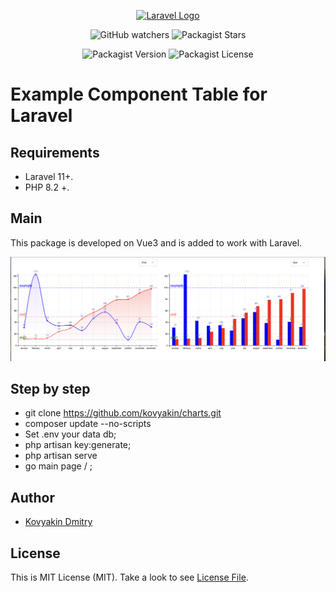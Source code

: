 

<p align="center"><a href="https://laravel.com" target="_blank"><img src="https://raw.githubusercontent.com/laravel/art/master/logo-lockup/5%20SVG/2%20CMYK/1%20Full%20Color/laravel-logolockup-cmyk-red.svg" width="400" alt="Laravel Logo"></a></p>

<p align="center">

<div style="text-align: center;">

![GitHub watchers](https://img.shields.io/github/watchers/kovyakin/components)
![Packagist Stars](https://img.shields.io/packagist/stars/kovyakin/components)

![Packagist Version](https://img.shields.io/packagist/v/kovyakin/components)
![Packagist License](https://img.shields.io/packagist/l/kovyakin/components)

</div>

# Example Component Table for Laravel

## Requirements
- Laravel 11+.
- PHP 8.2 +.

## Main
This package is developed on Vue3
and is added to work with Laravel.


<img src="https://github.com/kovyakin/components/blob/master/src/docs/images_charts/1.png" alt="image">

## Step by step
- git clone https://github.com/kovyakin/charts.git
- composer update --no-scripts 
- Set .env your data db;
- php artisan key:generate;
- php artisan serve
- go main page / ;



## Author

- [Kovyakin Dmitry](https://github.com/kovyakin)

## License

This is MIT License (MIT). Take a look to see [License File](LICENSE.md).



